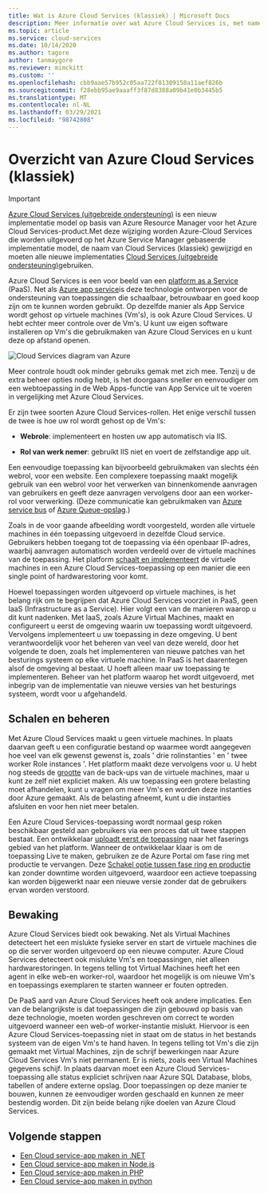 ```yaml
---
title: Wat is Azure Cloud Services (klassiek) | Microsoft Docs
description: Meer informatie over wat Azure Cloud Services is, met name dat het is ontworpen voor de ondersteuning van toepassingen die schaalbaar, betrouwbaar en goed koop werken.
ms.topic: article
ms.service: cloud-services
ms.date: 10/14/2020
ms.author: tagore
author: tanmaygore
ms.reviewer: mimckitt
ms.custom: ''
ms.openlocfilehash: cbb9aae57b952c05aa722f81309158a11aef826b
ms.sourcegitcommit: f28ebb95ae9aaaff3f87d8388a09b41e0b3445b5
ms.translationtype: MT
ms.contentlocale: nl-NL
ms.lasthandoff: 03/29/2021
ms.locfileid: "98742808"
---
```

# <a name="overview-of-azure-cloud-services-classic"></a>Overzicht van Azure Cloud Services (klassiek)

> [!IMPORTANT]
> [Azure Cloud Services (uitgebreide ondersteuning)](../cloud-services-extended-support/overview.md) is een nieuw implementatie model op basis van Azure Resource Manager voor het Azure Cloud Services-product.Met deze wijziging worden Azure-Cloud Services die worden uitgevoerd op het Azure Service Manager gebaseerde implementatie model, de naam van Cloud Services (klassiek) gewijzigd en moeten alle nieuwe implementaties [Cloud Services (uitgebreide ondersteuning)](../cloud-services-extended-support/overview.md)gebruiken.

Azure Cloud Services is een voor beeld van een [platform as a Service](https://azure.microsoft.com/overview/what-is-paas/) (PaaS). Net als [Azure app service](../app-service/overview.md)is deze technologie ontworpen voor de ondersteuning van toepassingen die schaalbaar, betrouwbaar en goed koop zijn om te kunnen worden gebruikt. Op dezelfde manier als App Service wordt gehost op virtuele machines (Vm's), is ook Azure Cloud Services. U hebt echter meer controle over de Vm's. U kunt uw eigen software installeren op Vm's die gebruikmaken van Azure Cloud Services en u kunt deze op afstand openen.

![Cloud Services diagram van Azure](./media/cloud-services-choose-me/diagram.png)

Meer controle houdt ook minder gebruiks gemak met zich mee. Tenzij u de extra beheer opties nodig hebt, is het doorgaans sneller en eenvoudiger om een webtoepassing in de Web Apps-functie van App Service uit te voeren in vergelijking met Azure Cloud Services.

Er zijn twee soorten Azure Cloud Services-rollen. Het enige verschil tussen de twee is hoe uw rol wordt gehost op de Vm's:

* **Webrole**: implementeert en hosten uw app automatisch via IIS.

* **Rol van werk nemer**: gebruikt IIS niet en voert de zelfstandige app uit.

Een eenvoudige toepassing kan bijvoorbeeld gebruikmaken van slechts één webrol, voor een website. Een complexere toepassing maakt mogelijk gebruik van een webrol voor het verwerken van binnenkomende aanvragen van gebruikers en geeft deze aanvragen vervolgens door aan een worker-rol voor verwerking. (Deze communicatie kan gebruikmaken van [Azure service bus](../service-bus-messaging/service-bus-messaging-overview.md) of [Azure Queue-opslag](../storage/common/storage-introduction.md).)

Zoals in de voor gaande afbeelding wordt voorgesteld, worden alle virtuele machines in één toepassing uitgevoerd in dezelfde Cloud service. Gebruikers hebben toegang tot de toepassing via één openbaar IP-adres, waarbij aanvragen automatisch worden verdeeld over de virtuele machines van de toepassing. Het platform [schaalt en implementeert](cloud-services-how-to-scale-portal.md) de virtuele machines in een Azure Cloud Services-toepassing op een manier die een single point of hardwarestoring voor komt.

Hoewel toepassingen worden uitgevoerd op virtuele machines, is het belang rijk om te begrijpen dat Azure Cloud Services voorziet in PaaS, geen IaaS (Infrastructure as a Service). Hier volgt een van de manieren waarop u dit kunt nadenken. Met IaaS, zoals Azure Virtual Machines, maakt en configureert u eerst de omgeving waarin uw toepassing wordt uitgevoerd. Vervolgens implementeert u uw toepassing in deze omgeving. U bent verantwoordelijk voor het beheren van veel van deze wereld, door het volgende te doen, zoals het implementeren van nieuwe patches van het besturings systeem op elke virtuele machine. In PaaS is het daarentegen alsof de omgeving al bestaat. U hoeft alleen maar uw toepassing te implementeren. Beheer van het platform waarop het wordt uitgevoerd, met inbegrip van de implementatie van nieuwe versies van het besturings systeem, wordt voor u afgehandeld.

## <a name="scaling-and-management"></a>Schalen en beheren
Met Azure Cloud Services maakt u geen virtuele machines. In plaats daarvan geeft u een configuratie bestand op waarmee wordt aangegeven hoe veel van elk gewenst gewenst is, zoals ' drie rolinstanties ' en ' twee worker Role instances '. Het platform maakt deze vervolgens voor u. U hebt nog steeds de [grootte](cloud-services-sizes-specs.md) van de back-ups van de virtuele machines, maar u kunt ze zelf niet expliciet maken. Als uw toepassing een grotere belasting moet afhandelen, kunt u vragen om meer Vm's en worden deze instanties door Azure gemaakt. Als de belasting afneemt, kunt u die instanties afsluiten en voor hen niet meer betalen.

Een Azure Cloud Services-toepassing wordt normaal gesp roken beschikbaar gesteld aan gebruikers via een proces dat uit twee stappen bestaat. Een ontwikkelaar [uploadt eerst de toepassing](cloud-services-how-to-create-deploy-portal.md) naar het faserings gebied van het platform. Wanneer de ontwikkelaar klaar is om de toepassing Live te maken, gebruiken ze de Azure Portal om fase ring met productie te vervangen. Deze [Schakel optie tussen fase ring en productie](cloud-services-how-to-manage-portal.md#swap-deployments-to-promote-a-staged-deployment-to-production) kan zonder downtime worden uitgevoerd, waardoor een actieve toepassing kan worden bijgewerkt naar een nieuwe versie zonder dat de gebruikers ervan worden verstoord.

## <a name="monitoring"></a>Bewaking
Azure Cloud Services biedt ook bewaking. Net als Virtual Machines detecteert het een mislukte fysieke server en start de virtuele machines die op die server worden uitgevoerd op een nieuwe computer. Azure Cloud Services detecteert ook mislukte Vm's en toepassingen, niet alleen hardwarestoringen. In tegens telling tot Virtual Machines heeft het een agent in elke web-en worker-rol, waardoor het mogelijk is om nieuwe Vm's en toepassings exemplaren te starten wanneer er fouten optreden.

De PaaS aard van Azure Cloud Services heeft ook andere implicaties. Een van de belangrijkste is dat toepassingen die zijn gebouwd op basis van deze technologie, moeten worden geschreven om correct te worden uitgevoerd wanneer een web-of worker-instantie mislukt. Hiervoor is een Azure Cloud Services-toepassing niet in staat om de status in het bestands systeem van de eigen Vm's te hand haven. In tegens telling tot Vm's die zijn gemaakt met Virtual Machines, zijn de schrijf bewerkingen naar Azure Cloud Services Vm's niet permanent. Er is niets, zoals een Virtual Machines gegevens schijf. In plaats daarvan moet een Azure Cloud Services-toepassing alle status expliciet schrijven naar Azure SQL Database, blobs, tabellen of andere externe opslag. Door toepassingen op deze manier te bouwen, kunnen ze eenvoudiger worden geschaald en kunnen ze meer bestendig worden. Dit zijn beide belang rijke doelen van Azure Cloud Services.

## <a name="next-steps"></a>Volgende stappen
* [Een Cloud service-app maken in .NET](cloud-services-dotnet-get-started.md) 
* [Een Cloud service-app maken in Node.js](cloud-services-nodejs-develop-deploy-app.md) 
* [Een Cloud service-app maken in PHP](../cloud-services-php-create-web-role.md) 
* [Een Cloud service-app maken in python](cloud-services-python-ptvs.md)






